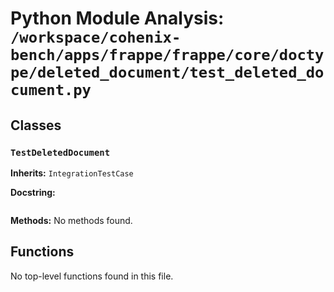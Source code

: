 # Python Module Analysis: `/workspace/cohenix-bench/apps/frappe/frappe/core/doctype/deleted_document/test_deleted_document.py`

## Classes

### `TestDeletedDocument`
**Inherits:** `IntegrationTestCase`


**Docstring:**
```

```

**Methods:**
No methods found.




## Functions

No top-level functions found in this file.

